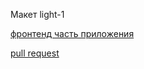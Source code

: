 Макет light-1

[фронтенд часть приложения](https://movies.larannma.nomoredomainsmonster.ru/)

[pull request](https://github.com/larannma/movies-explorer-frontend/pull/2#issue-2052262903)